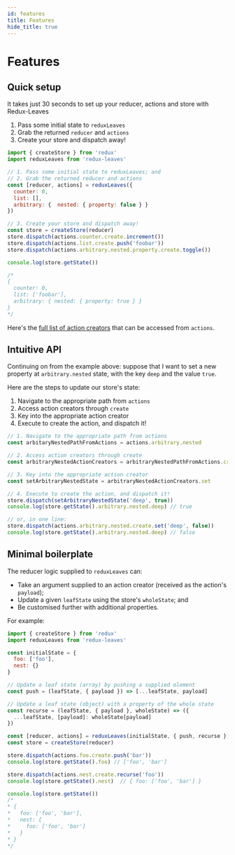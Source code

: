 ```yaml
---
id: features
title: Features
hide_title: true
---
```


# Features

## Quick setup
It takes just 30 seconds to set up your reducer, actions and store with Redux-Leaves

1. Pass some initial state to `reduxLeaves`
2. Grab the returned `reducer` and `actions`
3. Create your store and dispatch away!

```js
import { createStore } from 'redux'
import reduxLeaves from 'redux-leaves'

// 1. Pass some initial state to reduxLeaves; and
// 2. Grab the returned reducer and actions
const [reducer, actions] = reduxLeaves({
  counter: 0,
  list: [],
  arbitrary: {  nested: { property: false } }
})

// 3. Create your store and dispatch away!
const store = createStore(reducer)
store.dispatch(actions.counter.create.increment())
store.dispatch(actions.list.create.push('foobar'))
store.dispatch(actions.arbitrary.nested.property.create.toggle())

console.log(store.getState())

/*
{
  counter: 0,
  list: ['foobar'],
  arbitrary: { nested: { property: true } }
}
*/
```

Here's the [full list of action creators](../defaults/README.md) that can be accessed from `actions`.

## Intuitive API

Continuing on from the example above: suppose that I want to set a new property at `arbitrary.nested` state, with the key `deep` and the value `true`.

Here are the steps to update our store's state:

1. Navigate to the appropriate path from `actions`
2. Access action creators through `create`
3. Key into the appropriate action creator
4. Execute to create the action, and dispatch it!

```js
// 1. Navigate to the appropriate path from actions
const arbitaryNestedPathFromActions = actions.arbitrary.nested

// 2. Access action creators through create
const arbitraryNestedActionCreators = arbitraryNestedPathFromActions.create

// 3. Key into the appropriate action creator
const setArbitraryNestedState = arbitraryNestedActionCreators.set

// 4. Execute to create the action, and dispatch it!
store.dispatch(setArbitraryNestedState('deep', true))
console.log(store.getState().arbitrary.nested.deep) // true

// or, in one line:
store.dispatch(actions.arbitrary.nested.create.set('deep', false))
console.log(store.getState().arbitrary.nested.deep) // false
```

## Minimal boilerplate

The reducer logic supplied to `reduxLeaves` can:
- Take an argument supplied to an action creator (received as the action's `payload`);
- Update a given `leafState` using the store's `wholeState`; and
- Be customised further with additional properties.

For example:

```js
import { createStore } from 'redux'
import reduxLeaves from 'redux-leaves'

const initialState = {
  foo: ['foo'],
  nest: {}
}

// Update a leaf state (array) by pushing a supplied element
const push = (leafState, { payload }) => [...leafState, payload]

// Update a leaf state (object) with a property of the whole state
const recurse = (leafState, { payload }, wholeState) => ({
  ...leafState, [payload]: wholeState[payload]
})

const [reducer, actions] = reduxLeaves(initialState, { push, recurse })
const store = createStore(reducer)
```

```js
store.dispatch(actions.foo.create.push('bar'))
console.log(store.getState().foo) // ['foo', 'bar']

store.dispatch(actions.nest.create.recurse('foo'))
console.log(store.getState().nest)  // { foo: ['foo', 'bar'] }

console.log(store.getState())
/*
* {
*   foo: ['foo', 'bar'],
*   nest: {
*     foo: ['foo', 'bar']
*   }
* }
*/
```